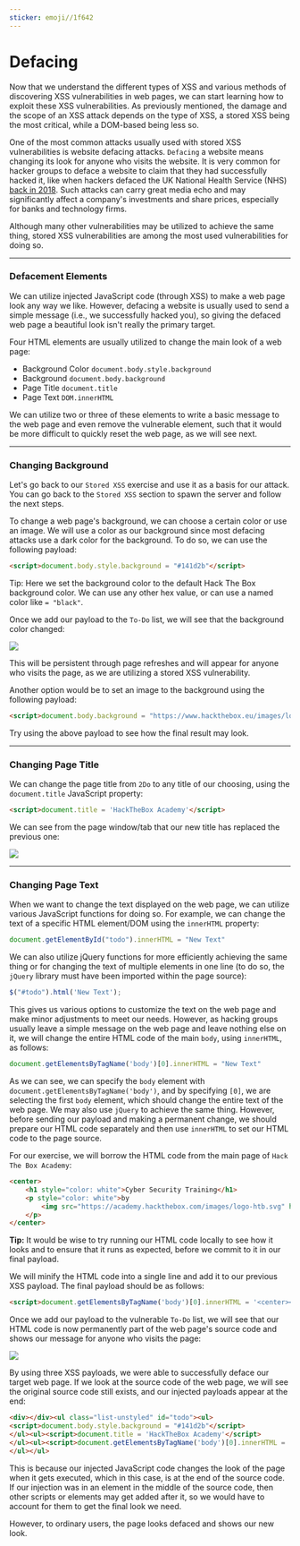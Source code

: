 ```yaml
---
sticker: emoji//1f642
---
```


# Defacing

Now that we understand the different types of XSS and various methods of discovering XSS vulnerabilities in web pages, we can start learning how to exploit these XSS vulnerabilities. As previously mentioned, the damage and the scope of an XSS attack depends on the type of XSS, a stored XSS being the most critical, while a DOM-based being less so.

One of the most common attacks usually used with stored XSS vulnerabilities is website defacing attacks. `Defacing` a website means changing its look for anyone who visits the website. It is very common for hacker groups to deface a website to claim that they had successfully hacked it, like when hackers defaced the UK National Health Service (NHS) [back in 2018](https://www.bbc.co.uk/news/technology-43812539). Such attacks can carry great media echo and may significantly affect a company's investments and share prices, especially for banks and technology firms.

Although many other vulnerabilities may be utilized to achieve the same thing, stored XSS vulnerabilities are among the most used vulnerabilities for doing so.

***

### Defacement Elements

We can utilize injected JavaScript code (through XSS) to make a web page look any way we like. However, defacing a website is usually used to send a simple message (i.e., we successfully hacked you), so giving the defaced web page a beautiful look isn't really the primary target.

Four HTML elements are usually utilized to change the main look of a web page:

* Background Color `document.body.style.background`
* Background `document.body.background`
* Page Title `document.title`
* Page Text `DOM.innerHTML`

We can utilize two or three of these elements to write a basic message to the web page and even remove the vulnerable element, such that it would be more difficult to quickly reset the web page, as we will see next.

***

### Changing Background

Let's go back to our `Stored XSS` exercise and use it as a basis for our attack. You can go back to the `Stored XSS` section to spawn the server and follow the next steps.

To change a web page's background, we can choose a certain color or use an image. We will use a color as our background since most defacing attacks use a dark color for the background. To do so, we can use the following payload:

```html
<script>document.body.style.background = "#141d2b"</script>
```

Tip: Here we set the background color to the default Hack The Box background color. We can use any other hex value, or can use a named color like `= "black"`.

Once we add our payload to the `To-Do` list, we will see that the background color changed:

&#x20; &#x20;

![](https://academy.hackthebox.com/storage/modules/103/xss_defacing_background_color.jpg)

This will be persistent through page refreshes and will appear for anyone who visits the page, as we are utilizing a stored XSS vulnerability.

Another option would be to set an image to the background using the following payload:

```html
<script>document.body.background = "https://www.hackthebox.eu/images/logo-htb.svg"</script>
```

Try using the above payload to see how the final result may look.

***

### Changing Page Title

We can change the page title from `2Do` to any title of our choosing, using the `document.title` JavaScript property:

```html
<script>document.title = 'HackTheBox Academy'</script>
```

We can see from the page window/tab that our new title has replaced the previous one:

&#x20; &#x20;

![](https://academy.hackthebox.com/storage/modules/103/xss_defacing_page_title.jpg)

***

### Changing Page Text

When we want to change the text displayed on the web page, we can utilize various JavaScript functions for doing so. For example, we can change the text of a specific HTML element/DOM using the `innerHTML` property:

```javascript
document.getElementById("todo").innerHTML = "New Text"
```

We can also utilize jQuery functions for more efficiently achieving the same thing or for changing the text of multiple elements in one line (to do so, the `jQuery` library must have been imported within the page source):

```javascript
$("#todo").html('New Text');
```

This gives us various options to customize the text on the web page and make minor adjustments to meet our needs. However, as hacking groups usually leave a simple message on the web page and leave nothing else on it, we will change the entire HTML code of the main `body`, using `innerHTML`, as follows:

```javascript
document.getElementsByTagName('body')[0].innerHTML = "New Text"
```

As we can see, we can specify the `body` element with `document.getElementsByTagName('body')`, and by specifying `[0]`, we are selecting the first `body` element, which should change the entire text of the web page. We may also use `jQuery` to achieve the same thing. However, before sending our payload and making a permanent change, we should prepare our HTML code separately and then use `innerHTML` to set our HTML code to the page source.

For our exercise, we will borrow the HTML code from the main page of `Hack The Box Academy`:

```html
<center>
    <h1 style="color: white">Cyber Security Training</h1>
    <p style="color: white">by 
        <img src="https://academy.hackthebox.com/images/logo-htb.svg" height="25px" alt="HTB Academy">
    </p>
</center>
```

**Tip:** It would be wise to try running our HTML code locally to see how it looks and to ensure that it runs as expected, before we commit to it in our final payload.

We will minify the HTML code into a single line and add it to our previous XSS payload. The final payload should be as follows:

```html
<script>document.getElementsByTagName('body')[0].innerHTML = '<center><h1 style="color: white">Cyber Security Training</h1><p style="color: white">by <img src="https://academy.hackthebox.com/images/logo-htb.svg" height="25px" alt="HTB Academy"> </p></center>'</script>
```

Once we add our payload to the vulnerable `To-Do` list, we will see that our HTML code is now permanently part of the web page's source code and shows our message for anyone who visits the page:

&#x20; &#x20;

![](https://academy.hackthebox.com/storage/modules/103/xss_defacing_change_text.jpg)

By using three XSS payloads, we were able to successfully deface our target web page. If we look at the source code of the web page, we will see the original source code still exists, and our injected payloads appear at the end:

```html
<div></div><ul class="list-unstyled" id="todo"><ul>
<script>document.body.style.background = "#141d2b"</script>
</ul><ul><script>document.title = 'HackTheBox Academy'</script>
</ul><ul><script>document.getElementsByTagName('body')[0].innerHTML = '...SNIP...'</script>
</ul></ul>
```

This is because our injected JavaScript code changes the look of the page when it gets executed, which in this case, is at the end of the source code. If our injection was in an element in the middle of the source code, then other scripts or elements may get added after it, so we would have to account for them to get the final look we need.

However, to ordinary users, the page looks defaced and shows our new look.
